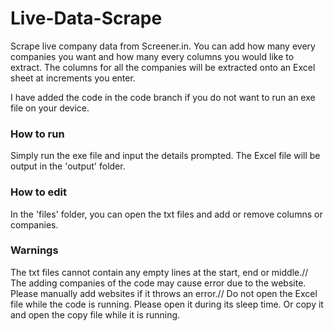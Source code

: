 # Live-Data-Scrape
Scrape live company data from Screener.in. You can add how many every companies you want and how many every columns you would like to extract. The columns for all the companies will be extracted onto an Excel sheet at increments you enter.

I have added the code in the code branch if you do not want to run an exe file on your device.

### How to run ###
Simply run the exe file and input the details prompted.
The Excel file will be output in the 'output' folder.

### How to edit ###
In the 'files' folder, you can open the txt files and add or remove columns or companies.

### Warnings ###
The txt files cannot contain any empty lines at the start, end or middle.//
The adding companies of the code may cause error due to the website. Please manually add websites if it throws an error.//
Do not open the Excel file while the code is running. Please open it during its sleep time. Or copy it and open the copy file while it is running.

